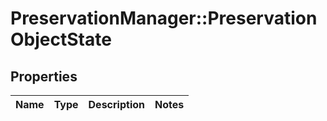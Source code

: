 # PreservationManager::PreservationObjectState

## Properties
Name | Type | Description | Notes
------------ | ------------- | ------------- | -------------

